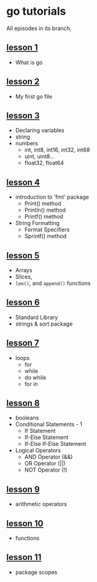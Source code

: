 # go tutorials

All episodes in its branch,

## [lesson 1](https://github.com/KerimCETINBAS/golang/tree/lesson_1)

- What is go

## [lesson 2](https://github.com/KerimCETINBAS/golang/tree/lesson_2)

- My first go file

## [lesson 3](https://github.com/KerimCETINBAS/golang/tree/lesson_3)

- Declaring variables
- string
- numbers
  - int, int8, int16, int32, int68
  - uint, uint8...
  - float32, float64

## [lesson 4](https://github.com/KerimCETINBAS/golang/tree/lesson_4)

- introduction to 'fmt' package
  - Print() method
  - Println() method
  - Printf() method
- String Formatting
  - Format Specifiers
  - Sprintf() method

## [lesson 5](https://github.com/KerimCETINBAS/golang/tree/lesson_5)

- Arrays
- Slices,
- `len()`, and `append()` functions

## [lesson 6](https://github.com/KerimCETINBAS/golang/tree/lesson_6)

- Standard Library
- strings & sort package

## [lesson 7](https://github.com/KerimCETINBAS/golang/tree/lesson_7)

- loops
  - for
  - while
  - do while
  - for in

## [lesson 8](https://github.com/KerimCETINBAS/golang/tree/lesson_8)

- booleans
- Conditional Statements - 1
  - If Statement
  - If-Else Statement
  - If-Else If-Else Statement
- Logical Operators
  - AND Operator (&&)
  - OR Operator (||)
  - NOT Operator (!)

## [lesson 9](https://github.com/KerimCETINBAS/golang/tree/lesson_9)

- arithmetic operators

## [lesson 10](https://github.com/KerimCETINBAS/golang/tree/lesson_10)

- functions

## [lesson 11](https://github.com/KerimCETINBAS/golang/tree/lesson_11)

- package scopes
